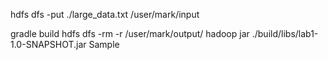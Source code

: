hdfs dfs -put ./large_data.txt /user/mark/input

gradle build
hdfs dfs -rm -r /user/mark/output/
hadoop jar ./build/libs/lab1-1.0-SNAPSHOT.jar Sample